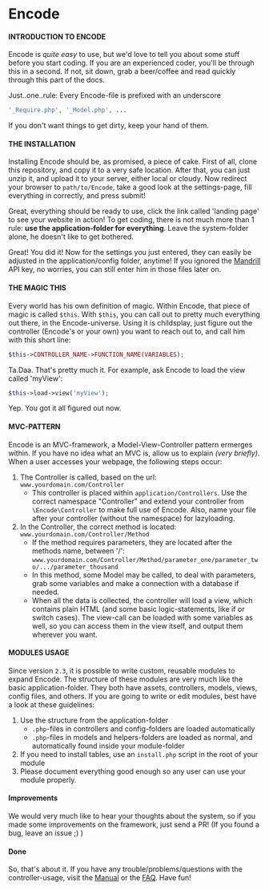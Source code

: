 # Encode
#### INTRODUCTION TO ENCODE
Encode is *quite easy* to use, but we'd love to tell you about some stuff before you start coding.
If you are an experienced coder, you'll be through this in a second.
If not, sit down, grab a beer/coffee and read quickly through this part of the docs.

Just..one..rule: Every Encode-file is prefixed with an underscore
```php
'_Require.php', '_Model.php', ...
```
If you don't want things to get dirty, keep your hand of them.

#### THE INSTALLATION
Installing Encode should be, as promised, a piece of cake. 
First of all, clone this repository, and copy it to a very safe location.
After that, you can just unzip it, and upload it to your server, either local or cloudy.
Now redirect your browser to `path/to/Encode`, take a good look at the settings-page, fill everything in correctly, and press submit!

Great, everything should be ready to use, click the link called 'landing page' to see your website in action!
To get coding, there is not much more than 1 rule: **use the application-folder for everything**. 
Leave the system-folder alone, he doesn't like to get bothered.

Great! You did it!
Now for the settings you just entered, they can easily be adjusted in the application/config folder, anytime!
If you ignored the [Mandrill](www.mandrilapp.com "Mandrill") API key, no worries, you can still enter him in those files later on.

#### THE MAGIC THIS
Every world has his own definition of magic.
Within Encode, that piece of magic is called `$this`.
With `$this`, you can call out to pretty much everything out there, in the Encode-universe. Using it is childsplay, just figure out the controller (Encode's or your own) you want to reach out to, and call him with this short line:

```php
$this->CONTROLLER_NAME->FUNCTION_NAME(VARIABLES);
```
Ta.Daa. That's pretty much it. For example, ask Encode to load the view called 'myView':
```php
$this->load->view('myView');
```
Yep. You got it all figured out now.

#### MVC-PATTERN
Encode is an MVC-framework, a Model-View-Controller pattern ermerges within.
If you have no idea what an MVC is, allow us to explain *(very briefly)*.
When a user accesses your webpage, the following steps occur:

1. The Controller is called, based on the url:
`www.yourdomain.com/Controller`
   * This controller is placed within `application/Controllers`. Use the correct namespace "Controller" and extend your controller from `\Encode\Controller` to make full use of Encode. Also, name your file after your controller (without the namespace) for lazyloading.
2. In the Controller, the correct method is located:
`www.yourdomain.com/Controller/Method`
   * If the method requires parameters, they are located after the methods name, between '/':
`www.yourdomain.com/Controller/Method/parameter_one/parameter_two/.../parameter_thousand`
   * In this method, some Model may be called, to deal with parameters, grab some variables and make a connection with a database if needed.
   * When all the data is collected, the controller will load a view, which contains plain HTML (and some basic logic-statements, like if or switch cases). The view-call can be loaded with some variables as well, so you can access them in the view itself, and output them wherever you want.

#### MODULES USAGE
Since version `2.3`, it is possible to write custom, reusable modules to expand Encode.
The structure of these modules are very much like the basic application-folder. They both have assets, controllers, models, views, config files, and others.
If you are going to write or edit modules, best have a look at these guidelines:

1. Use the structure from the application-folder
   * `.php`-files in controllers and config-folders are loaded automatically
   * `.php`-files in models and helpers-folders are loaded as normal, and automatically found inside your module-folder
2. If you need to install tables, use an `install.php` script in the root of your module
3. Please document everything good enough so any user can use your module properly.

#### Improvements
We would very much like to hear your thoughts about the system, so if you made some improvements on the framework, just send a PR! (If you found a bug, leave an issue ;) )

#### Done
So, that's about it. If you have any trouble/problems/questions with the controller-usage, visit the [Manual](http://www.ebro.me/Encode/Manual) or the [FAQ](http://www.ebro.me/Encode/FAQ).
Have fun!

